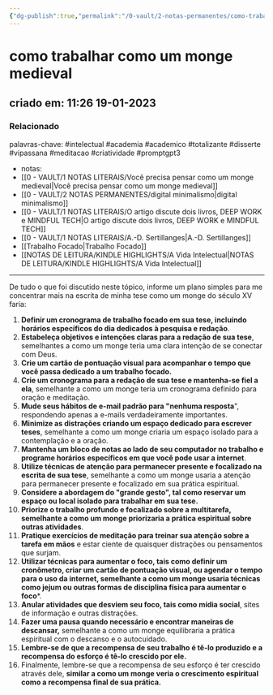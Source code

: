 ```yaml
---
{"dg-publish":true,"permalink":"/0-vault/2-notas-permanentes/como-trabalhar-como-um-monge-medieval/","tags":["permanente","intelectual","academia","academico","totalizante","disserte","vipassana","meditacao","criatividade","promptgpt3"],"dgHomeLink":true,"dgShowLocalGraph":true,"dgShowFileTree":true,"dgEnableSearch":true}
---
```


# como trabalhar como um monge medieval
## criado em: 11:26 19-01-2023

### Relacionado
palavras-chave: #intelectual #academia #academico #totalizante #disserte #vipassana #meditacao #criatividade #promptgpt3 
- notas: 
- [[0 - VAULT/1 NOTAS LITERAIS/Você precisa pensar como um monge medieval\|Você precisa pensar como um monge medieval]]
- [[0 - VAULT/2 NOTAS PERMANENTES/digital minimalismo\|digital minimalismo]]
- [[0 - VAULT/1 NOTAS LITERAIS/O artigo discute dois livros, DEEP WORK e MINDFUL TECH\|O artigo discute dois livros, DEEP WORK e MINDFUL TECH]]
- [[0 - VAULT/1 NOTAS LITERAIS/A.-D. Sertillanges\|A.-D. Sertillanges]]
- [[Trabalho Focado\|Trabalho Focado]]
- [[NOTAS DE LEITURA/KINDLE HIGHLIGHTS/A Vida Intelectual\|NOTAS DE LEITURA/KINDLE HIGHLIGHTS/A Vida Intelectual]]
---
De tudo o que foi discutido neste tópico, informe um plano simples para me concentrar mais na escrita de minha tese como um monge do século XV faria:

1. **Definir um cronograma de trabalho focado em sua tese, incluindo horários específicos do dia dedicados à pesquisa e redação**.
2. **Estabeleça objetivos e intenções claras para a redação de sua tese**, semelhantes a como um monge teria uma clara intenção de se conectar com Deus.
3.  **Crie um cartão de pontuação visual para acompanhar o tempo que você passa dedicado a um trabalho focado.**
4. **Crie um cronograma para a redação de sua tese e mantenha-se fiel a ela**, semelhante a como um monge teria um cronograma definido para oração e meditação.
5.  **Mude seus hábitos de e-mail padrão para "nenhuma resposta**", respondendo apenas a e-mails verdadeiramente importantes.
6. **Minimize as distrações criando um espaço dedicado para escrever teses**, semelhante a como um monge criaria um espaço isolado para a contemplação e a oração.
7.  **Mantenha um bloco de notas ao lado de seu computador no trabalho e programe horários específicos em que você pode usar a internet**.
8. **Utilize técnicas de atenção para permanecer presente e focalizado na escrita de sua tese**, semelhante a como um monge usaria a atenção para permanecer presente e focalizado em sua prática espiritual.
9.  **Considere a abordagem do "grande gesto", tal como reservar um espaço ou local isolado para trabalhar em sua tese.**
10. **Priorize o trabalho profundo e focalizado sobre a multitarefa, semelhante a como um monge priorizaria a prática espiritual sobre outras atividades**.
11.  **Pratique exercícios de meditação para treinar sua atenção sobre a tarefa em mãos** e estar ciente de quaisquer distrações ou pensamentos que surjam.
12. **Utilizar técnicas para aumentar o foco, tais como definir um cronômetro, criar um cartão de pontuação visual, ou agendar o tempo para o uso da internet, semelhante a como um monge usaria técnicas como jejum ou outras formas de disciplina física para aumentar o foco***.
13.  **Anular atividades que desviem seu foco, tais como mídia social**, sites de informação e outras distrações.
14. **Fazer uma pausa quando necessário e encontrar maneiras de descansar,** semelhante a como um monge equilibraria a prática espiritual com o descanso e o autocuidado.
15.  **Lembre-se de que a recompensa de seu trabalho é tê-lo produzido e a recompensa do esforço é tê-lo crescido por ele.**
16. Finalmente, lembre-se que a recompensa de seu esforço é ter crescido através dele, **similar a como um monge veria o crescimento espiritual como a recompensa final de sua prática.**